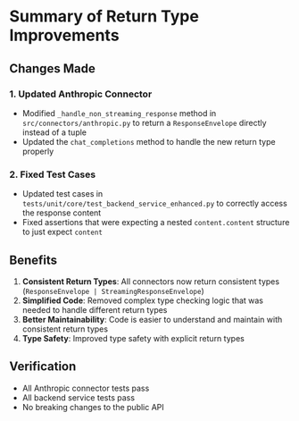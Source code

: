 # Summary of Return Type Improvements

## Changes Made

### 1. Updated Anthropic Connector
- Modified `_handle_non_streaming_response` method in `src/connectors/anthropic.py` to return a `ResponseEnvelope` directly instead of a tuple
- Updated the `chat_completions` method to handle the new return type properly

### 2. Fixed Test Cases
- Updated test cases in `tests/unit/core/test_backend_service_enhanced.py` to correctly access the response content
- Fixed assertions that were expecting a nested `content.content` structure to just expect `content`

## Benefits

1. **Consistent Return Types**: All connectors now return consistent types (`ResponseEnvelope | StreamingResponseEnvelope`)
2. **Simplified Code**: Removed complex type checking logic that was needed to handle different return types
3. **Better Maintainability**: Code is easier to understand and maintain with consistent return types
4. **Type Safety**: Improved type safety with explicit return types

## Verification

- All Anthropic connector tests pass
- All backend service tests pass
- No breaking changes to the public API